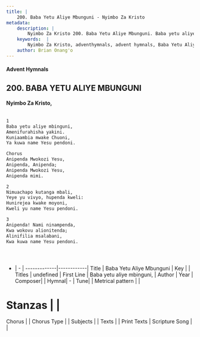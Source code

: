 ```yaml
---
title: |
    200. Baba Yetu Aliye Mbunguni - Nyimbo Za Kristo
metadata:
    description: |
        Nyimbo Za Kristo 200. Baba Yetu Aliye Mbunguni. Baba yetu aliye mbinguni, Amenifurahisha yakini. Kuniaambia mwake Chuoni, Ya kuwa name Yesu pendoni.  Chorus Anipenda Mwokozi Yesu, Anipenda, Anipenda;  Anipenda Mwokozi Yesu, Anipenda mimi.  
    keywords:  |
        Nyimbo Za Kristo, adventhymnals, advent hymnals, Baba Yetu Aliye Mbunguni, Baba yetu aliye mbinguni,. 
    author: Brian Onang'o
---
```


#### Advent Hymnals
## 200. BABA YETU ALIYE MBUNGUNI
####  Nyimbo Za Kristo,

```txt

1
Baba yetu aliye mbinguni,
Amenifurahisha yakini.
Kuniaambia mwake Chuoni,
Ya kuwa name Yesu pendoni.

Chorus
Anipenda Mwokozi Yesu,
Anipenda, Anipenda; 
Anipenda Mwokozi Yesu,
Anipenda mimi.

2
Nimuachapo kutanga mbali,
Yeye yu vivyo, hupenda kweli:
Hunirejea kwake moyoni,
Kweli yu name Yesu pendoni.

3
Anipenda! Nami ninampenda,
Kwa wokovu alionitenda;
Alinifilia msalabani,
Kwa kuwa name Yesu pendoni.





```

- |   -  |
-------------|------------|
Title | Baba Yetu Aliye Mbunguni |
Key |  |
Titles | undefined |
First Line | Baba yetu aliye mbinguni, |
Author | 
Year | 
Composer| |
Hymnal|  - |
Tune|  |
Metrical pattern | |
# Stanzas |  |
Chorus |  |
Chorus Type |  |
Subjects | |
Texts |  |
Print Texts | 
Scripture Song |  |
    
